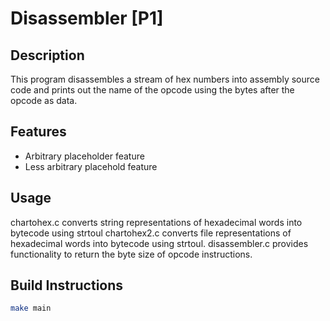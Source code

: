 # Disassembler [P1]

## Description
This program disassembles a stream of hex numbers into assembly source code and prints out the name of the opcode using the bytes after the opcode as data.

## Features
- Arbitrary placeholder feature
- Less arbitrary placehold feature

## Usage
chartohex.c converts string representations of hexadecimal words into bytecode using strtoul
chartohex2.c converts file representations of hexadecimal words into bytecode using strtoul.
disassembler.c provides functionality to return the byte size of opcode instructions.

## Build Instructions
```bash
make main
